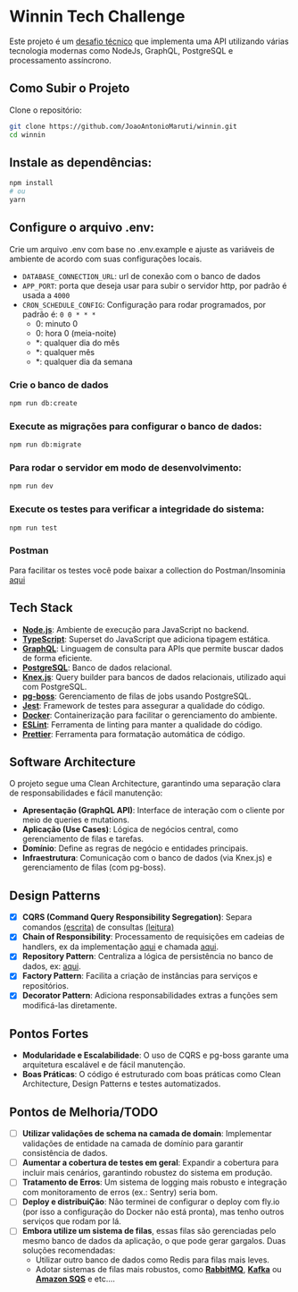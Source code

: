 # Winnin Tech Challenge

Este projeto é um [desafio técnico](https://github.com/winnin/desafio/blob/master/BACKEND.md) que implementa uma API utilizando várias tecnologia modernas como NodeJs, GraphQL, PostgreSQL e processamento assíncrono.

## Como Subir o Projeto

Clone o repositório:

```bash
git clone https://github.com/JoaoAntonioMaruti/winnin.git
cd winnin
```

## Instale as dependências:

```bash
npm install
# ou
yarn
```
## Configure o arquivo .env:

Crie um arquivo .env com base no .env.example e ajuste as variáveis de ambiente de acordo com suas configurações locais.

 - `DATABASE_CONNECTION_URL`: url de conexão com o banco de dados
 - `APP_PORT`: porta que deseja usar para subir o servidor http, por padrão é usada a `4000`
 - `CRON_SCHEDULE_CONFIG`: Configuração para rodar programados, por padrão é: `0 0 * * *`
    - 0: minuto 0
    - 0: hora 0 (meia-noite)
    - *: qualquer dia do mês
    - *: qualquer mês
    - *: qualquer dia da semana

### Crie o banco de dados

```bash
npm run db:create
```

### Execute as migrações para configurar o banco de dados:

```bash
npm run db:migrate
```

### Para rodar o servidor em modo de desenvolvimento:

```bash
npm run dev
```

### Execute os testes para verificar a integridade do sistema:

```bash
npm run test
```

### Postman

Para facilitar os testes você pode baixar a collection do Postman/Insominia [aqui](https://raw.githubusercontent.com/JoaoAntonioMaruti/winnin/main/support/winnin_collection.json)

## Tech Stack

- **[Node.js](https://nodejs.org/)**: Ambiente de execução para JavaScript no backend.
- **[TypeScript](https://www.typescriptlang.org/)**: Superset do JavaScript que adiciona tipagem estática.
- **[GraphQL](https://graphql.org/)**: Linguagem de consulta para APIs que permite buscar dados de forma eficiente.
- **[PostgreSQL](https://www.postgresql.org//)**: Banco de dados relacional.
- **[Knex.js](https://knexjs.org/)**: Query builder para bancos de dados relacionais, utilizado aqui com PostgreSQL.
- **[pg-boss](https://github.com/timgit/pg-boss)**: Gerenciamento de filas de jobs usando PostgreSQL.
- **[Jest](https://jestjs.io/)**: Framework de testes para assegurar a qualidade do código.
- **[Docker](https://www.docker.com/)**: Containerização para facilitar o gerenciamento do ambiente.
- **[ESLint](https://eslint.org/)**: Ferramenta de linting para manter a qualidade do código.
- **[Prettier](https://prettier.io/)**: Ferramenta para formatação automática de código.

## Software Architecture

O projeto segue uma Clean Architecture, garantindo uma separação clara de responsabilidades e fácil manutenção:

 - **Apresentação (GraphQL API)**: Interface de interação com o cliente por meio de queries e mutations.
 - **Aplicação (Use Cases)**: Lógica de negócios central, como gerenciamento de filas e tarefas.
 - **Domínio**: Define as regras de negócio e entidades principais.
 - **Infraestrutura**: Comunicação com o banco de dados (via Knex.js) e gerenciamento de filas (com pg-boss).

## Design Patterns

 - [x] **CQRS (Command Query Responsibility Segregation)**: Separa comandos [(escrita)](https://github.com/JoaoAntonioMaruti/winnin/blob/main/lib/usecases/redditPost/mutator.ts) de consultas [(leitura)](https://github.com/JoaoAntonioMaruti/winnin/blob/main/lib/usecases/redditPost/loader.ts)
 - [x] **Chain of Responsibility**: Processamento de requisições em cadeias de handlers, ex da implementação [aqui](https://github.com/JoaoAntonioMaruti/winnin/blob/main/lib/usecases/redditPost/redditPipelineUseCase.ts) e chamada [aqui](https://github.com/JoaoAntonioMaruti/winnin/blob/main/lib/infra/worker/redditPostWorker.ts#L13).
 - [x] **Repository Pattern**: Centraliza a lógica de persistência no banco de dados, ex: [aqui](https://github.com/JoaoAntonioMaruti/winnin/blob/main/lib/infra/database/repo.ts).
 - [x] **Factory Pattern**: Facilita a criação de instâncias para serviços e repositórios.
 - [x] **Decorator Pattern**: Adiciona responsabilidades extras a funções sem modificá-las diretamente.

## Pontos Fortes

 - **Modularidade e Escalabilidade**: O uso de CQRS e pg-boss garante uma arquitetura escalável e de fácil manutenção.
 - **Boas Práticas**: O código é estruturado com boas práticas como Clean Architecture, Design Patterns e testes automatizados.

## Pontos de Melhoria/TODO

 - [ ] **Utilizar validações de schema na camada de domain**: Implementar validações de entidade na camada de domínio para garantir consistência de dados.
 - [ ] **Aumentar a cobertura de testes em geral**: Expandir a cobertura para incluir mais cenários, garantindo robustez do sistema em produção.
 - [ ] **Tratamento de Erros**: Um sistema de logging mais robusto e integração com monitoramento de erros (ex.: Sentry) seria bom.
 - [ ] **Deploy e distribuiÇão**: Não terminei de configurar o deploy com fly.io (por isso a configuração do Docker não está pronta), mas tenho outros serviços que rodam por lá.
 - [ ] **Embora utilize um sistema de filas**, essas filas são gerenciadas pelo mesmo banco de dados da aplicação, o que pode gerar gargalos. Duas soluções recomendadas:
   - Utilizar outro banco de dados como Redis para filas mais leves.
   - Adotar sistemas de filas mais robustos, como **[RabbitMQ](https://www.rabbitmq.com/)**, **[Kafka](https://kafka.apache.org/)** ou **[Amazon SQS](https://aws.amazon.com/sqs/)** e etc....
